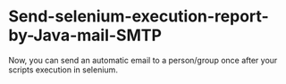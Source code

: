 # Send-selenium-execution-report-by-Java-mail-SMTP
Now, you can send an automatic  email to a person/group once after your scripts execution in selenium.
